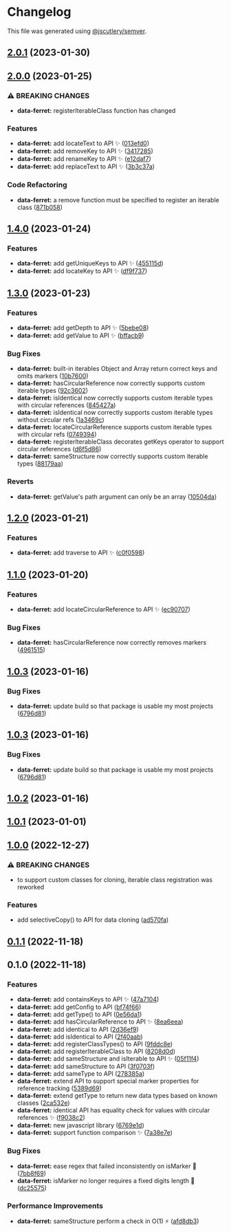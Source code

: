 # Changelog

This file was generated using [@jscutlery/semver](https://github.com/jscutlery/semver).

## [2.0.1](https://github.com/enio-ireland/enio/compare/data-ferret-2.0.0...data-ferret-2.0.1) (2023-01-30)

## [2.0.0](https://github.com/enio-ireland/enio/compare/data-ferret-1.4.0...data-ferret-2.0.0) (2023-01-25)


### ⚠ BREAKING CHANGES

* **data-ferret:** registerIterableClass function has changed

### Features

* **data-ferret:** add locateText to API :sparkles: ([013efd0](https://github.com/enio-ireland/enio/commit/013efd0a794f8c027eee27411801b85c49a9878a))
* **data-ferret:** add removeKey to API :sparkles: ([3417285](https://github.com/enio-ireland/enio/commit/34172853a194b50aed9be52fb7830f475f42b778))
* **data-ferret:** add renameKey to API :sparkles: ([e12daf7](https://github.com/enio-ireland/enio/commit/e12daf71ef48ded0566978eeb5287d08fc25adf1))
* **data-ferret:** add replaceText to API :sparkles: ([3b3c37a](https://github.com/enio-ireland/enio/commit/3b3c37aac17a0eabc143a4d28b0eefa106d0bafc))


### Code Refactoring

* **data-ferret:** a remove function must be specified to register an iterable class ([871b058](https://github.com/enio-ireland/enio/commit/871b058028e77e32bbee03b6deba40121461043a))

## [1.4.0](https://github.com/enio-ireland/enio/compare/data-ferret-1.3.0...data-ferret-1.4.0) (2023-01-24)


### Features

* **data-ferret:** add getUniqueKeys to API :sparkles: ([455115d](https://github.com/enio-ireland/enio/commit/455115df3bdba87e4bc3f43a3e8c5642e98ee296))
* **data-ferret:** add locateKey to API :sparkles: ([df9f737](https://github.com/enio-ireland/enio/commit/df9f73747a1683b18e4e4086afe2a80cf954e75f))

## [1.3.0](https://github.com/enio-ireland/enio/compare/data-ferret-1.2.0...data-ferret-1.3.0) (2023-01-23)


### Features

* **data-ferret:** add getDepth to API :sparkles: ([5bebe08](https://github.com/enio-ireland/enio/commit/5bebe0830584524ba3b2850698d7c4a17e58f7c7))
* **data-ferret:** add getValue to API :sparkles: ([bffacb9](https://github.com/enio-ireland/enio/commit/bffacb968b677ee8d1b37f46892221f2c2441e53))


### Bug Fixes

* **data-ferret:** built-in iterables Object and Array return correct keys and omits markers ([10b7600](https://github.com/enio-ireland/enio/commit/10b7600c15076049c30b6b7789e1058e281d6467))
* **data-ferret:** hasCircularReference now correctly supports custom iterable types ([92c3602](https://github.com/enio-ireland/enio/commit/92c3602446c8b80fca933495114e76563b9eb041))
* **data-ferret:** isIdentical now correctly supports custom iterable types with circular references ([845427a](https://github.com/enio-ireland/enio/commit/845427ae321a672480353b08b8a490f8aa0fde5a))
* **data-ferret:** isIdentical now correctly supports custom iterable types without circular refs ([1a3469c](https://github.com/enio-ireland/enio/commit/1a3469c635ae792eef6c1d2f50d950fecbaa5b71))
* **data-ferret:** locateCircularReference supports custom iterable types with circular refs ([0749394](https://github.com/enio-ireland/enio/commit/07493944c008953d8343105e5bc29a44fb074c9b))
* **data-ferret:** registerIterableClass decorates getKeys operator to support circular references ([d6f5d86](https://github.com/enio-ireland/enio/commit/d6f5d86a16c5880ab1de60178f6664773d58def7))
* **data-ferret:** sameStructure now correctly supports custom iterable types ([88179aa](https://github.com/enio-ireland/enio/commit/88179aa3d26176f83c1ae0a6bb08fb22aeb5dbb2))


### Reverts

* **data-ferret:** getValue's path argument can only be an array ([10504da](https://github.com/enio-ireland/enio/commit/10504da0f182b34571c9c212459bfe031d7bb3ba))

## [1.2.0](https://github.com/enio-ireland/enio/compare/data-ferret-1.1.0...data-ferret-1.2.0) (2023-01-21)


### Features

* **data-ferret:** add traverse to API :sparkles: ([c0f0598](https://github.com/enio-ireland/enio/commit/c0f059840eeddb104d7d53c734ad18165220c8e3))

## [1.1.0](https://github.com/enio-ireland/enio/compare/data-ferret-1.0.3...data-ferret-1.1.0) (2023-01-20)


### Features

* **data-ferret:** add locateCircularReference to API :sparkles: ([ec90707](https://github.com/enio-ireland/enio/commit/ec907074005849780dbf06606139dbc355c40bf2))


### Bug Fixes

* **data-ferret:** hasCircularReference now correctly removes markers ([4961515](https://github.com/enio-ireland/enio/commit/4961515a591ed64bb3ba0e17a2867cb096645c58))

## [1.0.3](https://github.com/enio-ireland/enio/compare/data-ferret-1.0.2...data-ferret-1.0.3) (2023-01-16)


### Bug Fixes

* **data-ferret:** update build so that package is usable my most projects ([6796d81](https://github.com/enio-ireland/enio/commit/6796d81ab57b419de3028fbe07b3d32c3a2802e7))

## [1.0.3](https://github.com/enio-ireland/enio/compare/data-ferret-1.0.2...data-ferret-1.0.3) (2023-01-16)


### Bug Fixes

* **data-ferret:** update build so that package is usable my most projects ([6796d81](https://github.com/enio-ireland/enio/commit/6796d81ab57b419de3028fbe07b3d32c3a2802e7))

## [1.0.2](https://github.com/enio-ireland/enio/compare/data-ferret-1.0.1...data-ferret-1.0.2) (2023-01-16)

## [1.0.1](https://github.com/enio-ireland/enio/compare/data-ferret-1.0.0...data-ferret-1.0.1) (2023-01-01)

## [1.0.0](https://github.com/enio-ireland/enio/compare/data-ferret-0.1.1...data-ferret-1.0.0) (2022-12-27)


### ⚠ BREAKING CHANGES

* to support custom classes for cloning, iterable class registration was reworked

### Features

* add selectiveCopy() to API for data cloning ([ad570fa](https://github.com/enio-ireland/enio/commit/ad570faefc38cd7c6c78f237a91e1543e4c9d3a4))

## [0.1.1](https://github.com/enio-ireland/enio/compare/data-ferret-0.1.0...data-ferret-0.1.1) (2022-11-18)

## 0.1.0 (2022-11-18)


### Features

* **data-ferret:** add containsKeys to API :sparkles: ([47a7104](https://github.com/enio-ireland/enio/commit/47a7104ae7bc55053e51430962dd56c64d78a2f7))
* **data-ferret:** add getConfig to API ([bf74f66](https://github.com/enio-ireland/enio/commit/bf74f664b3a5ba018bf82e694b811de50822a4a0))
* **data-ferret:** add getType() to API ([0e56da1](https://github.com/enio-ireland/enio/commit/0e56da120f0c50b7faa8f35797b602bc4a4f8f01))
* **data-ferret:** add hasCircularReference to API :sparkles: ([8ea6eea](https://github.com/enio-ireland/enio/commit/8ea6eea16cc1a8d14836549ff968c6c01d894252))
* **data-ferret:** add identical to API ([2d36ef9](https://github.com/enio-ireland/enio/commit/2d36ef98aa45599d5c575ec60f9f6c1be571f147))
* **data-ferret:** add isIdentical to API ([2f40aab](https://github.com/enio-ireland/enio/commit/2f40aab45cf071547c26aff75d38522eae9fb645))
* **data-ferret:** add registerClassTypes() to API ([9fddc8e](https://github.com/enio-ireland/enio/commit/9fddc8e498089cc8c87cf70a1235bc959faa1c7d))
* **data-ferret:** add registerIterableClass to API ([8208d0d](https://github.com/enio-ireland/enio/commit/8208d0dcf627d1c0f90bd6c518a287814be86a53))
* **data-ferret:** add sameStructure and isIterable to API :sparkles: ([05f11f4](https://github.com/enio-ireland/enio/commit/05f11f4af98e29e450c8c453bb195a7ba303790c))
* **data-ferret:** add sameStructure to API ([3f0703f](https://github.com/enio-ireland/enio/commit/3f0703f466df6b149bc25a1654a5f9f169eb6b87))
* **data-ferret:** add sameType to API ([278385a](https://github.com/enio-ireland/enio/commit/278385ab210ad70e1689be57a3a4ff2de7b4eba6))
* **data-ferret:** extend API to support special marker properties for reference tracking ([5389d69](https://github.com/enio-ireland/enio/commit/5389d69dad84df8695d76b661321e816eaae3fb6))
* **data-ferret:** extend getType to return new data types based on known classes ([2ca532e](https://github.com/enio-ireland/enio/commit/2ca532e26b2a0befe64e88bb6c1afb6038d6dcf0))
* **data-ferret:** identical API has equality check for values with circular references :sparkles: ([f9038c2](https://github.com/enio-ireland/enio/commit/f9038c20596f82c285cfa3ecc152432e192b5d85))
* **data-ferret:** new javascript library ([6769e1d](https://github.com/enio-ireland/enio/commit/6769e1db96dcbff4fb0370ca20623f48a0152cfb))
* **data-ferret:** support function comparison :sparkles: ([7a38e7e](https://github.com/enio-ireland/enio/commit/7a38e7e2e000c42de5cded5c482cb00ed82bb411))


### Bug Fixes

* **data-ferret:** ease regex that failed inconsistently on isMarker :bug: ([7bb8f69](https://github.com/enio-ireland/enio/commit/7bb8f6956d77d9bc6a5a27883a433b7a4ceced86))
* **data-ferret:** isMarker no longer requires a fixed digits length :bug: ([dc25575](https://github.com/enio-ireland/enio/commit/dc255752843517d8378f1df6964bdf70a8f16729))


### Performance Improvements

* **data-ferret:** sameStructure perform a check in O(1) :zap: ([afd8db3](https://github.com/enio-ireland/enio/commit/afd8db36c7dccfa9f04b25bce7f5e442dfecde71))
